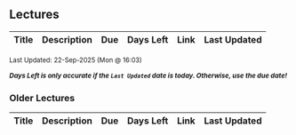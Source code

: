 ## Lectures

| Title | Description | Due | Days Left | Link | Last Updated |
|-------|-------------|-----|-----------|------|---------------|

<sup>Last Updated: 22-Sep-2025 (Mon @ 16:03)</sup>

<sup>***Days Left is only accurate if the `Last Updated` date is today. Otherwise, use the due date!***</sup>

### Older Lectures

| Title | Description | Due | Days Left | Link | Last Updated |
|-------|-------------|-----|-----------|------|---------------|

